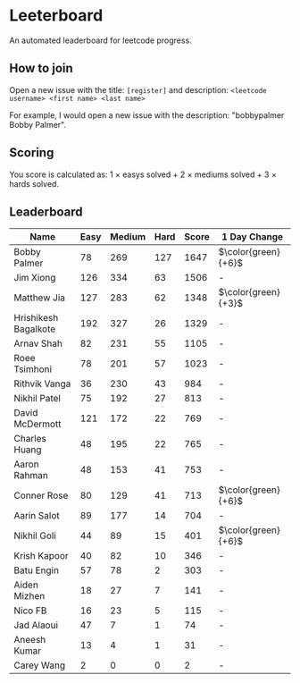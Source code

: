 # Leeterboard

An automated leaderboard for leetcode progress.

## How to join

Open a new issue with the title: `[register]` and description:
`<leetcode username> <first name> <last name>`

For example, I would open a new issue with the description: "bobbypalmer Bobby Palmer".

## Scoring

You score is calculated as:
1 $\times$ easys solved + 2 $\times$ mediums solved + 3 $\times$ hards solved.

## Leaderboard
| Name | Easy | Medium | Hard | Score | 1 Day Change |
| --- | --- | --- | --- | --- | --- |
| Bobby Palmer | 78 | 269 | 127 | 1647 | $\color{green}{+6}$ |
| Jim Xiong | 126 | 334 | 63 | 1506 | - |
| Matthew Jia | 127 | 283 | 62 | 1348 | $\color{green}{+3}$ |
| Hrishikesh Bagalkote | 192 | 327 | 26 | 1329 | - |
| Arnav Shah | 82 | 231 | 55 | 1105 | - |
| Roee Tsimhoni | 78 | 201 | 57 | 1023 | - |
| Rithvik Vanga | 36 | 230 | 43 | 984 | - |
| Nikhil Patel | 75 | 192 | 27 | 813 | - |
| David McDermott | 121 | 172 | 22 | 769 | - |
| Charles Huang | 48 | 195 | 22 | 765 | - |
| Aaron Rahman | 48 | 153 | 41 | 753 | - |
| Conner Rose | 80 | 129 | 41 | 713 | $\color{green}{+6}$ |
| Aarin Salot | 89 | 177 | 14 | 704 | - |
| Nikhil Goli | 44 | 89 | 15 | 401 | $\color{green}{+6}$ |
| Krish Kapoor | 40 | 82 | 10 | 346 | - |
| Batu Engin | 57 | 78 | 2 | 303 | - |
| Aiden Mizhen | 18 | 27 | 7 | 141 | - |
| Nico FB | 16 | 23 | 5 | 115 | - |
| Jad Alaoui | 47 | 7 | 1 | 74 | - |
| Aneesh Kumar | 13 | 4 | 1 | 31 | - |
| Carey Wang | 2 | 0 | 0 | 2 | - |
